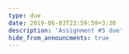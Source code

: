 ```yaml
---
type: due
date: 2019-06-03T23:59:59+3:30
description: 'Assignment #5 due'
hide_from_announcments: true
---
```

